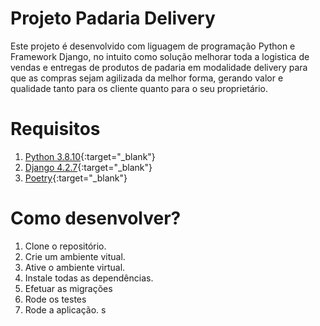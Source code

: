# Projeto Padaria Delivery

Este projeto é desenvolvido com liguagem de programação Python e Framework Django, no intuito como solução melhorar toda a logistica de vendas e entregas de produtos de padaria em modalidade delivery para que as compras sejam agilizada da melhor forma, gerando valor e qualidade tanto para os cliente quanto para o seu proprietário.

# Requisitos

1. [Python 3.8.10](https://www.python.org/downloads/release/python-3810/){:target="_blank"}
2. [Django 4.2.7](https://www.djangoproject.com/){:target="_blank"} 
2. [Poetry](https://python-poetry.org/docs/basic-usage/){:target="_blank"}

# Como desenvolver?

1. Clone o repositório.
2. Crie um ambiente vitual.
3. Ative o ambiente virtual.
4. Instale todas as dependências.
5. Efetuar as migrações
5. Rode os testes
6. Rode a aplicação.
s

